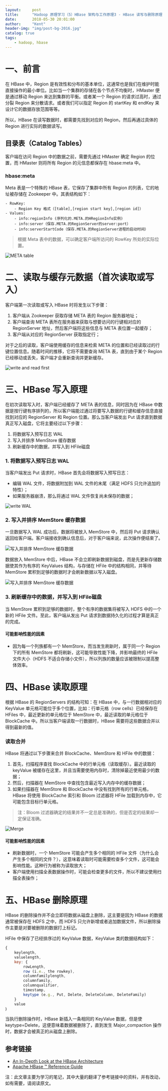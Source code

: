 ```yaml
---
layout:     post
title:      "Hadoop 原理学习（5）HBase 架构与工作原理3 - HBase 读写与删除原理"
date:       2018-05-30 20:01:00
author:     "Kent"
header-img: "img/post-bg-2016.jpg"
catalog: true
tags:
    - hadoop, hbase
---
```


# 一、前言

在 HBase 中，Region 是有效性和分布的基本单位，这通常也是我们在维护时能直接操作的最小单位。比如当一个集群的存储在各个节点不均衡时，HMaster 便是通过移动 Region 来达到集群的平衡。或者某一个 Region 的请求过高时，通过分裂 Region 来分散请求。或者我们可以指定 Region 的 startKey 和 endKey 来设计它的数据存放范围等等。

所以，HBase 在读写数据时，都需要先找到对应的 Region，然后再通过具体的 Region 进行实际的数据读写。

## 目录表（Catalog Tables）

客户端在访问 Region 中的数据之前，需要先通过 HMaster 确定 Region 的位置，而 HMaster 则将所有 Region 的元信息都保存在 hbase:meta 中。

### hbase:meta

Meta 表是一个特殊的 HBase 表，它保存了集群中所有 Region 的列表，它的地址被存储在 Zookeeper 中。其表结构如下：

```
- RowKey:
    - Region Key 格式（[table],[region start key],[region id]）
- Values:
    - info:regionInfo (序列化的.META.的HRegionInfo实例)
    - info:server（保存.META.的RegionServer的server:port）
    - info:serverStartCode（保存.META.的RegionServer进程的启动时间）
```

> 根据 Meta 表中的数据，可以确定客户端所访问的 RowKey 所处的实际位置。

![META table](/img/2018-05-27-hbase-3/1.png)

# 二、读取与缓存元数据（首次读取或写入）

客户端第一次读取或写入 HBase 时将发生以下步骤：

1) 客户端从 Zookeeper 获取存储 META 表的 Region 服务器地址；
2) 客户端查询 META 表所在服务器来获取与想要访问的行键相对应的 RegionServer 地址，然后客户端将这些信息与 META 表位置一起缓存；
3) 客户端从对应的 RegionServer 获取指定行；

对于之后的读取，客户端使用缓存的信息来检索 META 的位置和已经读取过的行键位置信息。随着时间的推移，它将不需要查询 META 表，直到由于某个 Region 已经移动或丢失，客户端才会重新查询并更新缓存。

![write and read first](/img/2018-05-27-hbase-3/2.png)

# 三、HBase 写入原理

在初次读取写入时，客户端已经缓存了 META 表的信息，同时因为在 HBase 中数据是按行键有序排列的，所以客户端能过通过将要写入数据的行键和缓存信息直接找到对应的 RegionServer 和 Region 位置。那么当客户端发出 Put 请求直到数据真正写入磁盘，它将主要经过以下步骤：

1) 将数据写入预写日志 WAL
2) 写入并排序 MemStore 缓存数据
3) 刷新缓存中的数据，并写入到 HFile磁盘

### 1. 将数据写入预写日志 WAL

当客户端发出 Put 请求时，HBase 首先会将数据写入预写日志：

- 编辑 WAL 文件，将数据附加到 WAL 文件的末尾（满足 HDFS 只允许追加的特性）；
- 如果服务器崩溃，那么将通过 WAL 文件恢复尚未保存的数据；

![write WAL](/img/2018-05-27-hbase-3/3.png)

### 2. 写入并排序 MemStore 缓存数据

一旦数据写入 WAL 成功后，数据将被放入 MemStore 中，然后将 Put 请求确认返回给客户端。客户端接收到确认信息后，对于客户端来说，此次操作便结束了。

![写入并排序 MemStore 缓存数据](/img/2018-05-27-hbase-3/4.png)

数据放入 MemStore 中后，HBase 不会立即刷新数据到磁盘，而是先更新存储数据使其作为有序的 KeyValues 结构，与存储在 HFile 中的结构相同，并等待 MemStore 累积到足够的数据时才会刷新数据以写入磁盘。

![写入并排序 MemStore 缓存数据](/img/2018-05-27-hbase-3/5.png)

### 3. 刷新缓存中的数据，并写入到 HFile磁盘

当 MemStore 累积到足够的数据时，整个有序的数据集将被写入 HDFS 中的一个新的 HFile 文件。至此，客户端从发出 Put 请求到数据持久化的过程才算是真正的完成。

#### 可能影响性能的因素

- 因为每一个列族都有一个 MemStore，而当发生刷新时，属于同一个 Region 下的所有 MemStore 都将刷新，这可能导致性能下降，并影响最终的 HFile 文件大小（HDFS 不适合存储小文件），所以列族的数量应该被限制以提高整体效率。

# 四、HBase 读取原理

根据 HBase 的 RegionServers 的结构可知：在 HBase 中，与一行数据相对应的 KeyValue 单元格可能位于多个位置，比如：行单元格（row cells）已经保存在 HFiles 中，最近更新的单元格位于 MemStore 中，最近读取的单元格位于 BlockCache 中。所以当客户端读取一行数据时，HBase 需要将这些数据合并以得到最新的值。

### 读取合并

HBase 将通过以下步骤来合并 BlockCache、MemStore 和 HFile 中的数据：

1) 首先，扫描程序查找 BlockCache 中的行单元格（读取缓存）。最近读取的 keyValue 被缓存在这里，并且当需要使用内存时，清除掉最近使用最少的数据；
2) 然后，扫描器在 MemStore 中查找包含最近写入内存中的缓存数据；
3) 如果扫描器在 MemStore 和 BlockCache 中没有找到所有的行单元格，HBase 将使用 BlockCache 索引和 Bloom 过滤器将 HFile 加载到内存中，它可能包含目标行单元格。

> 注：Bloom 过滤器确定的结果并不一定总是准确的，但是否定的结果却一定保证准确。

![Merge](/img/2018-05-27-hbase-3/6.png)

#### 可能影响性能的因素

- 刷新数据时，一个 MemStore 可能会产生多个相同的 HFile 文件（为什么会产生多个相同的文件？），这意味着读取时可能需要检查多个文件，这可能会影响性能。这种行为被称为读取放大；
- 客户端使用扫描全表数据操作时，可能会检查更多的文件，所以不建议使用扫描全表操作；

# 五、HBase 删除原理

HBase 的删除操作并不会立即将数据从磁盘上删除，这主要是因为 HBase 的数据通常被保存在 HDFS 之中，而 HDFS 只允许新增或者追加数据文件，所以删除操作主要是对要被删除的数据打上标记。

HFile 中保存了已经排序过的 KeyValue 数据，KeyValue 类的数据结构如下：

```js
{
    keylength,
    valuelength,
    key: {
        rowLength,
        row (i.e., the rowkey),
        columnfamilylength,
        columnfamily,
        columnqualifier,
        timestamp,
        keytype (e.g., Put, Delete, DeleteColumn, DeleteFamily)
    }
    value
｝
```

当执行删除操作时，HBase 新插入一条相同的 KeyValue 数据，但是使 keytype=Delete，这便意味着数据被删除了，直到发生 Major_compaction 操作时，数据才会被真正的从磁盘上删除。

## 参考链接

- [An In-Depth Look at the HBase Architecture](https://mapr.com/blog/in-depth-look-hbase-architecture/)
- [Apache HBase ™ Reference Guide](https://hbase.apache.org/book.html#hfile)

注：此文章主要为学习的笔记，其中大量的翻译了参考链接中的资料，并有改动，如有需要，请阅读原文。